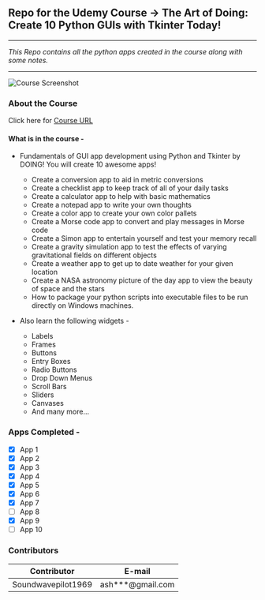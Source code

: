 <!-- Headings -->
## Repo for the Udemy Course -> The Art of Doing: Create 10 Python GUIs with Tkinter Today!

___
<!-- Italics -->
*This Repo contains all the python apps created in the course along with some notes.*
<!-- Horzontal Rule -->

___
<!-- Images -->
![Course Screenshot](https://i.pinimg.com/736x/8a/b9/d7/8ab9d753284936b7a474dce34f8afafd.jpg)
### **About the Course**
Click here for [Course URL](https://www.udemy.com/course/the-art-of-doing-create-10-python-guis-with-tkinter-today/ "Udemy Url")

#### What is in the course - 
* Fundamentals of GUI app development using Python and Tkinter by DOING! You will create 10 awesome apps!
  * Create a conversion app to aid in metric conversions
  * Create a checklist app to keep track of all of your daily tasks
  * Create a calculator app to help with basic mathematics
  * Create a notepad app to write your own thoughts
  * Create a color app to create your own color pallets
  * Create a Morse code app to convert and play messages in Morse code
  * Create a Simon app to entertain yourself and test your memory recall
  * Create a gravity simulation app to test the effects of varying gravitational fields on different objects
  * Create a weather app to get up to date weather for your given location
  * Create a NASA astronomy picture of the day app to view the beauty of space and the stars
  * How to package your python scripts into executable files to be run directly on Windows machines.

* Also learn the following widgets -
  * Labels
  * Frames
  * Buttons
  * Entry Boxes
  * Radio Buttons
  * Drop Down Menus
  * Scroll Bars
  * Sliders
  * Canvases
  * And many more...


<!-- For inline code block use backticks `Code...` -->

<!-- Tasks -->
### **Apps Completed** - 
* [X] App 1
* [X] App 2
* [X] App 3
* [X] App 4
* [X] App 5
* [X] App 6
* [X] App 7
* [ ] App 8
* [X] App 9
* [ ] App 10

### **Contributors**
<!--Tables -->
| Contributor     | E-mail |
| ----------- | ----------- |
| Soundwavepilot1969      | ash***@gmail.com  |
